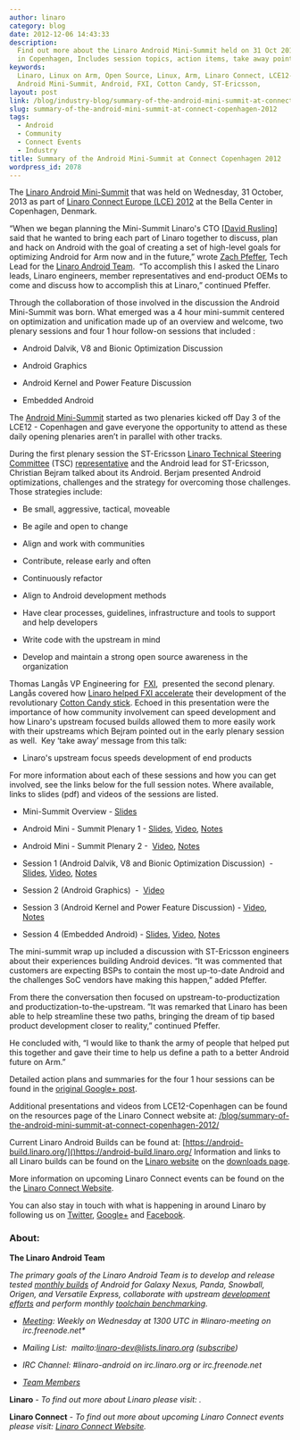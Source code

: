```yaml
---
author: linaro
category: blog
date: 2012-12-06 14:43:33
description:
  Find out more about the Linaro Android Mini-Summit held on 31 Oct 2012
  in Copenhagen, Includes session topics, action items, take away points and more.
keywords:
  Linaro, Linux on Arm, Open Source, Linux, Arm, Linaro Connect, LCE12-Copenhagen,
  Android Mini-Summit, Android, FXI, Cotton Candy, ST-Ericsson,
layout: post
link: /blog/industry-blog/summary-of-the-android-mini-summit-at-connect-copenhagen-2012/
slug: summary-of-the-android-mini-summit-at-connect-copenhagen-2012
tags:
  - Android
  - Community
  - Connect Events
  - Industry
title: Summary of the Android Mini-Summit at Connect Copenhagen 2012
wordpress_id: 2078
---
```


The [Linaro Android Mini-Summit](https://connect.linaro.org/resources/) that was held on Wednesday, 31 October, 2013 as part of [Linaro Connect Europe (LCE) 2012](https://connect.linaro.org/resources/) at the Bella Center in Copenhagen, Denmark.

“When we began planning the Mini-Summit Linaro's CTO [[David Rusling](/about/)] said that he wanted to bring each part of Linaro together to discuss, plan and hack on Android with the goal of creating a set of high-level goals for optimizing Android for Arm now and in the future,” wrote [Zach Pfeffer](/about/), Tech Lead for the [Linaro Android Team](/about/).  “To accomplish this I asked the Linaro leads, Linaro engineers, member representatives and end-product OEMs to come and discuss how to accomplish this at Linaro,” continued Pfeffer.

Through the collaboration of those involved in the discussion the Android Mini-Summit was born. What emerged was a 4 hour mini-summit centered on optimization and unification made up of an overview and welcome, two plenary sessions and four 1 hour follow-on sessions that included :

- Android Dalvik, V8 and Bionic Optimization Discussion

- Android Graphics

- Android Kernel and Power Feature Discussion

- Embedded Android

The [Android Mini-Summit](https://connect.linaro.org/resources/) started as two plenaries kicked off Day 3 of the LCE12 - Copenhagen and gave everyone the opportunity to attend as these daily opening plenaries aren’t in parallel with other tracks.

During the first plenary session the ST-Ericsson [Linaro Technical Steering Committee](/blog/how-linaros-technical-steering-committee-works/) (TSC) [representative](/about/team/) and the Android lead for ST-Ericsson, Christian Bejram talked about its Android. Berjam presented Android optimizations, challenges and the strategy for overcoming those challenges. Those strategies include:

- Be small, aggressive, tactical, moveable

- Be agile and open to change

- Align and work with communities

- Contribute, release early and often

- Continuously refactor

- Align to Android development methods

- Have clear processes, guidelines, infrastructure and tools to support and help developers

- Write code with the upstream in mind

- Develop and maintain a strong open source awareness in the organization

Thomas Langås VP Engineering for  [FXI](http://www.fxitech.com/),  presented the second plenary. Langås covered how [Linaro helped FXI accelerate](/blog/linaro-sweetens-cotton-candys-success/) their development of the revolutionary [Cotton Candy stick](http://www.fxitech.com/products/). Echoed in this presentation were the importance of how community involvement can speed development and how Linaro's upstream focused builds allowed them to more easily work with their upstreams which Bejram pointed out in the early plenary session as well.  Key ‘take away’ message from this talk:

- Linaro's upstream focus speeds development of end products

For more information about each of these sessions and how you can get involved, see the links below for the full session notes. Where available, links to slides (pdf) and videos of the sessions are listed.

- Mini-Summit Overview - [Slides](https://www.slideshare.net/linaroorg/android-mini-summitlce121)

- Android Mini - Summit Plenary 1 - [Slides](https://www.slideshare.net/linaroorg/st-es-androidefforts), [Video](https://www.youtube.com/watch?v=35DR2JRBfxA), [Notes](https://connect.linaro.org/resources/)

- Android Mini - Summit Plenary 2 -  [Video](https://www.youtube.com/watch?v=35DR2JRBfxA), [Notes](https://connect.linaro.org/resources/)

- Session 1 (Android Dalvik, V8 and Bionic Optimization Discussion)  - [Slides](https://www.slideshare.net/linaroorg/st-es-androidefforts), [Video](https://www.youtube.com/watch?v=R4GGv2fezEY), [Notes](https://connect.linaro.org/resources/)

- Session 2 (Android Graphics)  -  [Video](https://www.youtube.com/watch?v=R4GGv2fezEY)

- Session 3 (Android Kernel and Power Feature Discussion) - [Video](https://www.youtube.com/watch?v=BrfF-jaFLpI), [Notes](https://connect.linaro.org/resources/)

- Session 4 (Embedded Android) - [Slides](https://www.slideshare.net/linaroorg/embedded-android-32543483), [Video](https://www.youtube.com/watch?v=BrfF-jaFLpI), [Notes](https://connect.linaro.org/resources/)

The mini-summit wrap up included a discussion with ST-Ericsson engineers about their experiences building Android devices. “It was commented that customers are expecting BSPs to contain the most up-to-date Android and the challenges SoC vendors have making this happen,” added Pfeffer.

From there the conversation then focused on upstream-to-productization and productization-to-the-upstream. ”It was remarked that Linaro has been able to help streamline these two paths, bringing the dream of tip based product development closer to reality,” continued Pfeffer.

He concluded with, “I would like to thank the army of people that helped put this together and gave their time to help us define a path to a better Android future on Arm.”

Detailed action plans and summaries for the four 1 hour sessions can be found in the [original Google+ post](https://web.archive.org/web/2019*/https://plus.google.com/u/0/104422661029399872488/posts/ecAFcJQZWaa).

Additional presentations and videos from LCE12-Copenhagen can be found on the resources page of the Linaro Connect website at: [/blog/summary-of-the-android-mini-summit-at-connect-copenhagen-2012/](/blog/summary-of-the-android-mini-summit-at-connect-copenhagen-2012/)

Current Linaro Android Builds can be found at: [https://android-build.linaro.org/]()https://android-build.linaro.org/ Information and links to all Linaro builds can be found on the [Linaro website](/) on the [downloads page](/downloads/).

More information on upcoming Linaro Connect events can be found on the the [Linaro Connect Website](https://connect.linaro.org/).

You can also stay in touch with what is happening in around Linaro by following us on [Twitter](https://twitter.com/LinaroOrg), [Google+](https://web.archive.org/web/2019*/https://plus.google.com/+LinaroOnAir) and [Facebook](https://www.facebook.com/LinaroOrg).

### About:

**The Linaro Android Team**

_The primary goals of the Linaro Android Team is to develop and release tested [monthly builds](http://releases.linaro.org/) of Android for Galaxy Nexus, Panda, Snowball, Origen, and Versatile Express, collaborate with upstream [development efforts](https://wiki-archive.linaro.org/Platform/Android/UpstreamWork) and perform monthly [toolchain benchmarking](https://wiki-archive.linaro.org/Platform/Android/AndroidToolchainBenchmarking)._

- _[Meeting](https://wiki-archive.linaro.org/Platform/Android/Meetings): Weekly on Wednesday at 1300 UTC in #linaro-meeting on irc.freenode.net\*_

- _Mailing List:  mailto:linaro-dev@lists.linaro.org ([subscribe](http://lists.linaro.org/mailman/listinfo/linaro-dev))_

- _IRC Channel: #linaro-android on irc.linaro.org or irc.freenode.net_

- _[Team Members](/about/)_

**Linaro** - _To find out more about Linaro please visit: [ ](/)._

**Linaro Connect** - _To find out more about upcoming Linaro Connect events please visit: [ Linaro Connect Website](https://connect.linaro.org/)._
